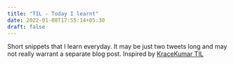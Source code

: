 ```yaml
---
title: "TIL - Today I learnt"
date: 2022-01-08T17:55:14+05:30
draft: false
---
```


Short snippets that I learn everyday. It may be just two tweets long and may not really warrant a separate blog post. Inspired by [KraceKumar TIL](https://til.kracekumar.com/)


